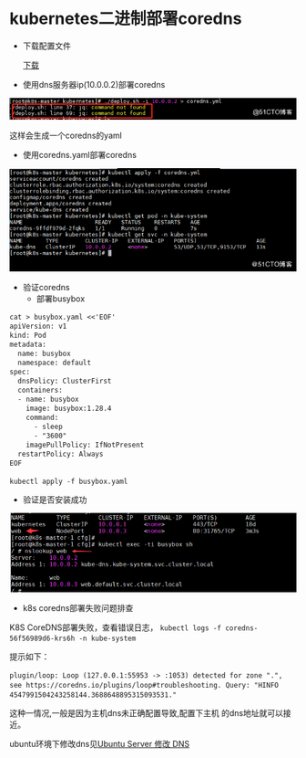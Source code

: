 # kubernetes二进制部署coredns

* 下载配置文件

  [下载](http://note.youdao.com/s/dRgH8vNV)

* 使用dns服务器ip(10.0.0.2)部署coredns

![image](./assets/kubernetes二进制部署coredns/1.png)

这样会生成一个coredns的yaml

* 使用coredns.yaml部署coredns

![image](./assets/kubernetes二进制部署coredns/2.png)

* 验证coredns
  * 部署busybox

```shell
cat > busybox.yaml <<'EOF'
apiVersion: v1
kind: Pod
metadata:
  name: busybox
  namespace: default
spec:
  dnsPolicy: ClusterFirst
  containers:
  - name: busybox
    image: busybox:1.28.4
    command:
      - sleep
      - "3600"
    imagePullPolicy: IfNotPresent
  restartPolicy: Always
EOF

kubectl apply -f busybox.yaml
```

* 验证是否安装成功

![image](./assets/kubernetes二进制部署coredns/3.png)

* k8s coredns部署失败问题排查

K8S CoreDNS部署失败，查看错误日志，
`kubectl logs -f coredns-56f56989d6-krs6h -n kube-system`

提示如下：

`plugin/loop: Loop (127.0.0.1:55953 -> :1053) detected for zone ".", see https://coredns.io/plugins/loop#troubleshooting. Query: "HINFO 4547991504243258144.3688648895315093531."
`

这种一情况,一般是因为主机dns未正确配置导致,配置下主机 的dns地址就可以接近。

ubuntu环境下修改dns见[Ubuntu Server 修改 DNS](https://note.youdao.com/web/#/file/8CE1210E39E047CFAD8207C2C8005F38/markdown/WEB9253d28a88d7123bcd2e3f86b0eea4b6/)

